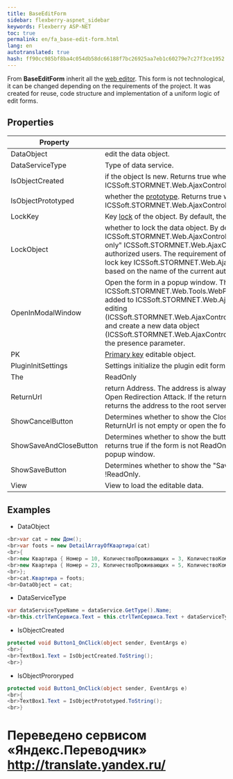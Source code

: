 ```yaml
--- 
title: BaseEditForm 
sidebar: flexberry-aspnet_sidebar 
keywords: Flexberry ASP-NET 
toc: true 
permalink: en/fa_base-edit-form.html 
lang: en 
autotranslated: true 
hash: ff90cc985bf8ba4c054db58dc66188f7bc26925aa7eb1c60279e7c27f3ce1952 
--- 
```


From **BaseEditForm** inherit all the [web editor](fa_editform.html). This form is not technological, it can be changed depending on the requirements of the project. 
It was created for reuse, code structure and implementation of a uniform logic of edit forms. 

## Properties 

|Property|Description| 
|---|---| 
| DataObject | edit the data object.| 
| DataServiceType| Type of data service.| 
| IsObjectCreated| if the object Is new. Returns true when the object is created by pressing "Add" or "Create". In ICSSoft.STORMNET.Web.AjaxControls.Forms.BaseEditForm<T>.Preload() always returns false! | 
| IsObjectPrototyped| whether the [prototype](http://wiki.ics.perm.ru/DataObjectPrototype.ashx). Returns true when the object is created by clicking "Create". In ICSSoft.STORMNET.Web.AjaxControls.Forms.BaseEditForm<T>.Preload() always returns false!| 
| LockKey| Key [lock](fw_readonly-win.html) of the object. By default, the lock is on the name of the current authenticated user.| 
| LockObject | whether to lock the data object. By default, a lock is enabled when the specified primary key ICSSoft.STORMNET.Web.AjaxControls.Forms.BaseEditForm<T>.PK, when you turn off the "read only" ICSSoft.STORMNET.Web.AjaxControls.Forms.BaseEditForm<T>.ReadOnly and only for authorized users. The requirement of autorizovanem users due to the fact that the system lock key ICSSoft.STORMNET.Web.AjaxControls.Forms.BaseEditForm<T>.LockKey default is based on the name of the current authenticated user.| 
| OpenInModalWindow | Open the form in a popup window. The default is determined based on the query parameter ICSSoft.STORMNET.Web.Tools.WebParamController.OpenedInNewWindowParamName added to ICSSoft.STORMNET.Web.AjaxControls.WebObjectListView in the formation of URLs editing (ICSSoft.STORMNET.Web.AjaxControls.WebObjectListView.GetRealEditPage(System.String)) and create a new data object (ICSSoft.STORMNET.Web.AjaxControls.WebObjectListView.GetRealAddPage()). Only checks the presence parameter. | 
| PK| [Primary key](fo_primary-keys-objects.html) editable object.| 
| PluginInitSettings | Settings initialize the plugin edit form.| 
The | ReadOnly | Flag open the form read-only.| 
| ReturnUrl | return Address. The address is always checked on "locality" (under current host) to prevent Open Redirection Attack. If the return address is missing or does not match the host, it returns the address to the root server.| 
| ShowCancelButton | Determines whether to show the Close button. In the base implementation returns true if the ReturnUrl is not empty or open the form in a popup window.| 
| ShowSaveAndCloseButton | Determines whether to show the button "Save and close". In the base implementation returns true if the form is not ReadOnly and ReturnUrl is not empty or open the form in a popup window.| 
| ShowSaveButton | Determines whether to show the "Save" button. In the base implementation returns !ReadOnly.| 
| View | View to load the editable data.| 

## Examples 

* DataObject 

```csharp
<br>var cat = new Дом();
<br>var foots = new DetailArrayOfКвартира(cat)
<br>{
<br>new Квартира { Номер = 10, КоличествоПроживающих = 3, КоличествоКомнат = 2 },
<br>new Квартира { Номер = 23, КоличествоПроживающих = 5, КоличествоКомнат = 4 },
<br>};
<br>cat.Квартира = foots;
<br>DataObject = cat;
``` 

* DataServiceType 

```csharp
var dataServiceTypeName = dataService.GetType().Name;
<br>this.ctrlТипСервиса.Text = this.ctrlТипСервиса.Text + dataServiceTypeName;
``` 

* IsObjectCreated 

```csharp
protected void Button1_OnClick(object sender, EventArgs e)
<br>{
<br>TextBox1.Text = IsObjectCreated.ToString();
<br>}
``` 

* IsObjectProroryped 

```csharp
protected void Button1_OnClick(object sender, EventArgs e)
<br>{
<br>TextBox1.Text = IsObjectPrototyped.ToString();
<br>}
``` 



 # Переведено сервисом «Яндекс.Переводчик» http://translate.yandex.ru/